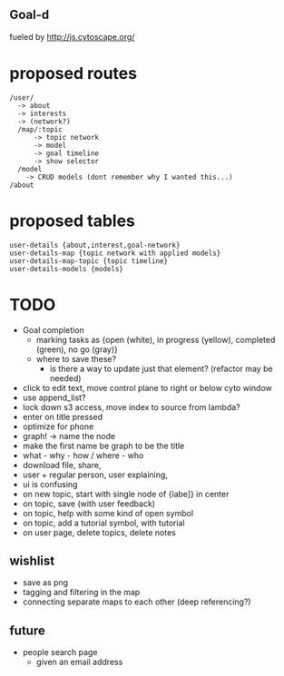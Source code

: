 ## Goal-d
fueled by http://js.cytoscape.org/

# proposed routes
```
/user/
  -> about
  -> interests
  -> (network?)
  /map/:topic
      -> topic network
      -> model
      -> goal timeline
      -> show selector
  /model
    -> CRUD models (dont remember why I wanted this...)
/about
```

# proposed tables
```
user-details {about,interest,goal-network}
user-details-map {topic network with applied models}
user-details-map-topic {topic timeline}
user-details-models {models}
```

# TODO
* Goal completion
    - marking tasks as {open (white), in progress (yellow), completed (green), no go (gray)}
    - where to save these?
        - is there a way to update just that element? (refactor may be needed)
* click to edit text, move control plane to right or below cyto window
* use append_list?
* lock down s3 access, move index to source from lambda?
* enter on title pressed
* optimize for phone
* graph! -> name the node
* make the first name be graph to be the title
* what - why - how / where - who
* download file, share, 
* user + regular person, user explaining, 
* ui is confusing
* on new topic, start with single node of {labe]} in center
* on topic, save (with user feedback)
* on topic, help with some kind of open symbol
* on topic, add a tutorial symbol, with tutorial
* on user page, delete topics, delete notes


## wishlist
* save as png
* tagging and filtering in the map
* connecting separate maps to each other (deep referencing?)

## future
* people search page
  - given an email address
